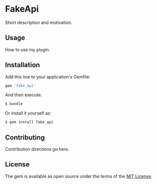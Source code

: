 # FakeApi
Short description and motivation.

## Usage
How to use my plugin.

## Installation
Add this line to your application's Gemfile:

```ruby
gem 'fake_api'
```

And then execute:
```bash
$ bundle
```

Or install it yourself as:
```bash
$ gem install fake_api
```

## Contributing
Contribution directions go here.

## License
The gem is available as open source under the terms of the [MIT License](https://opensource.org/licenses/MIT).
